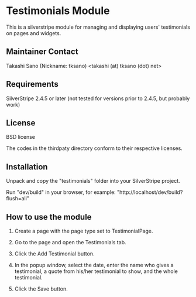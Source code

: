 # Testimonials Module

This is a silverstripe module for managing and displaying users' testimonials on pages and widgets. 

## Maintainer Contact

Takashi Sano (Nickname: tksano)
<takashi (at) tksano (dot) net>

## Requirements

SilverStripe 2.4.5 or later 
(not tested for versions prior to 2.4.5, but probably work) 

## License

BSD license

The codes in the thirdpaty directory conform to their respective licenses. 

## Installation

Unpack and copy the "testimonials" folder into your SilverStripe project.

Run "dev/build" in your browser, for example: "http://localhost/dev/build?flush=all"

## How to use the module

1. Create a page with the page type set to TestimonialPage.

2. Go to the page and open the Testimonials tab.

3. Click the Add Testimonial button. 

4. In the popup window, select the date, enter the name who gives a testimonial, a quote from his/her testimonial to show, and the whole testimonial. 

5. Click the Save button. 

